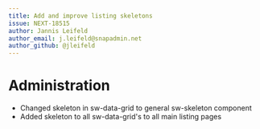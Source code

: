 ```yaml
---
title: Add and improve listing skeletons
issue: NEXT-18515
author: Jannis Leifeld
author_email: j.leifeld@snapadmin.net
author_github: @jleifeld
---
```

# Administration
* Changed skeleton in sw-data-grid to general sw-skeleton component
* Added skeleton to all sw-data-grid's to all main listing pages
